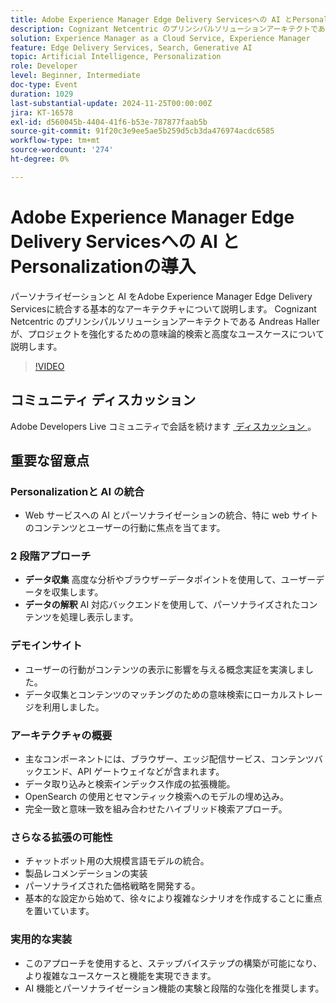 ```yaml
---
title: Adobe Experience Manager Edge Delivery Servicesへの AI とPersonalizationの導入
description: Cognizant Netcentric のプリンシパルソリューションアーキテクトである Andreas Haller が示した、基本的なアーキテクチャ、セマンティック検索、高度なユースケースを使用して、Adobe Experience Manager Edge Delivery Servicesに AI とパーソナライゼーションを統合する方法を説明します。
solution: Experience Manager as a Cloud Service, Experience Manager
feature: Edge Delivery Services, Search, Generative AI
topic: Artificial Intelligence, Personalization
role: Developer
level: Beginner, Intermediate
doc-type: Event
duration: 1029
last-substantial-update: 2024-11-25T00:00:00Z
jira: KT-16578
exl-id: d560045b-4404-41f6-b53e-787877faab5b
source-git-commit: 91f20c3e9ee5ae5b259d5cb3da476974acdc6585
workflow-type: tm+mt
source-wordcount: '274'
ht-degree: 0%

---
```


# Adobe Experience Manager Edge Delivery Servicesへの AI とPersonalizationの導入

パーソナライゼーションと AI をAdobe Experience Manager Edge Delivery Servicesに統合する基本的なアーキテクチャについて説明します。 Cognizant Netcentric のプリンシパルソリューションアーキテクトである Andreas Haller が、プロジェクトを強化するための意味論的検索と高度なユースケースについて説明します。

>[!VIDEO](https://video.tv.adobe.com/v/3440407/?learn=on&enablevpops&captions=jpn)

## コミュニティ ディスカッション

Adobe Developers Live コミュニティで会話を続けます [&#x200B; ディスカッション &#x200B;](https://adobe.ly/3Z0PtJF)。

## 重要な留意点

### Personalizationと AI の統合

* Web サービスへの AI とパーソナライゼーションの統合、特に web サイトのコンテンツとユーザーの行動に焦点を当てます。

### 2 段階アプローチ

* **データ収集** 高度な分析やブラウザーデータポイントを使用して、ユーザーデータを収集します。
* **データの解釈** AI 対応バックエンドを使用して、パーソナライズされたコンテンツを処理し表示します。

### デモインサイト

* ユーザーの行動がコンテンツの表示に影響を与える概念実証を実演しました。
* データ収集とコンテンツのマッチングのための意味検索にローカルストレージを利用しました。

### アーキテクチャの概要

* 主なコンポーネントには、ブラウザー、エッジ配信サービス、コンテンツバックエンド、API ゲートウェイなどが含まれます。
* データ取り込みと検索インデックス作成の拡張機能。
* OpenSearch の使用とセマンティック検索へのモデルの埋め込み。
* 完全一致と意味一致を組み合わせたハイブリッド検索アプローチ。

### さらなる拡張の可能性

* チャットボット用の大規模言語モデルの統合。
* 製品レコメンデーションの実装
* パーソナライズされた価格戦略を開発する。
* 基本的な設定から始めて、徐々により複雑なシナリオを作成することに重点を置いています。

### 実用的な実装

* このアプローチを使用すると、ステップバイステップの構築が可能になり、より複雑なユースケースと機能を実現できます。
* AI 機能とパーソナライゼーション機能の実験と段階的な強化を推奨します。
